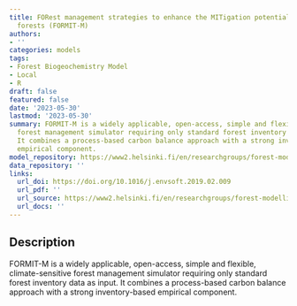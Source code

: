 ```yaml
---
title: FORest management strategies to enhance the MITigation potential of European
  forests (FORMIT-M)
authors:
- ''
categories: models
tags:
- Forest Biogeochemistry Model
- Local
- R
draft: false
featured: false
date: '2023-05-30'
lastmod: '2023-05-30'
summary: FORMIT-M is a widely applicable, open-access, simple and flexible, climate-sensitive
  forest management simulator requiring only standard forest inventory data as input.
  It combines a process-based carbon balance approach with a strong inventory-based
  empirical component.
model_repository: https://www2.helsinki.fi/en/researchgroups/forest-modelling/forest-models/formit-m
data_repository: ''
links:
  url_doi: https://doi.org/10.1016/j.envsoft.2019.02.009
  url_pdf: ''
  url_source: https://www2.helsinki.fi/en/researchgroups/forest-modelling/forest-models/formit-m
  url_docs: ''
---
```


## Description

FORMIT-M is a widely applicable, open-access, simple and flexible, climate-sensitive forest management simulator requiring only standard forest inventory data as input. It combines a process-based carbon balance approach with a strong inventory-based empirical component.

